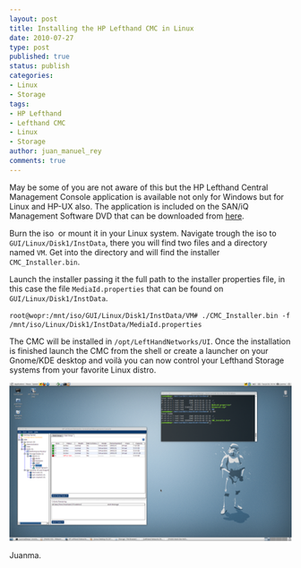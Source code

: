 ```yaml
---
layout: post
title: Installing the HP Lefthand CMC in Linux
date: 2010-07-27
type: post
published: true
status: publish
categories:
- Linux
- Storage
tags:
- HP Lefthand
- Lefthand CMC
- Linux
- Storage
author: juan_manuel_rey
comments: true
---
```


May be some of you are not aware of this but the HP Lefthand Central Management Console application is available not only for Windows but for Linux and HP-UX also. The application is included on the SAN/iQ Management Software DVD that can be downloaded from [here](http://www.hp.com/go/P4000downloads).

Burn the iso  or mount it in your Linux system. Navigate trough the iso to `GUI/Linux/Disk1/InstData`, there you will find two files and a directory named `VM`. Get into the directory and will find the installer `CMC_Installer.bin`.

Launch the installer passing it the full path to the installer properties file, in this case the file `MediaId.properties` that can be found on `GUI/Linux/Disk1/InstData`.

```
root@wopr:/mnt/iso/GUI/Linux/Disk1/InstData/VM# ./CMC_Installer.bin -f /mnt/iso/Linux/Disk1/InstData/MediaId.properties
```

The CMC will be installed in `/opt/LeftHandNetworks/UI`. Once the installation is finished launch the CMC from the shell or create a launcher on your Gnome/KDE desktop and voilà you can now control your Lefthand Storage systems from your favorite Linux distro.

[![](/images/cmc_ubuntu.png "CMC_Ubuntu")]({{site.url}}/images/cmc_ubuntu.png)

Juanma.
